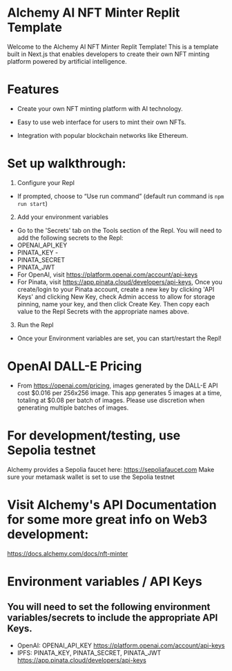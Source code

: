 # Alchemy AI NFT Minter Replit Template

Welcome to the Alchemy AI NFT Minter Replit Template! This is a template built in Next.js that enables developers to create their own NFT minting platform powered by artificial intelligence.


# Features

* Create your own NFT minting platform with AI technology.
  
* Easy to use web interface for users to mint their own NFTs.
  
* Integration with popular blockchain networks like Ethereum.


# Set up walkthrough: 

1. Configure your Repl
  - If prompted, choose to “Use run command” (default run command is `npm run start`)
2. Add your environment variables
  - Go to the 'Secrets' tab on the Tools section of the Repl. You will need to add the following secrets to the Repl: 
  - OPENAI_API_KEY 
  - PINATA_KEY - 
  - PINATA_SECRET
  - PINATA_JWT
  - For OpenAI, visit https://platform.openai.com/account/api-keys
  - For Pinata, visit https://app.pinata.cloud/developers/api-keys, Once you create/login to your Pinata account, create a new key by clicking 'API Keys' and clicking New Key, check Admin access to allow for storage pinning, name your key, and then click Create Key. Then copy each value to the Repl Secrets with the appropriate names above.
3. Run the Repl
  - Once your Environment variables are set, you can start/restart the Repl!

# OpenAI DALL-E Pricing
 - From https://openai.com/pricing, images generated by the DALL-E API cost $0.016 per 256x256 image. This app generates 5 images at a time, totaling at $0.08 per batch of images. Please use discretion when generating multiple batches of images.

# For development/testing, use Sepolia testnet
  Alchemy provides a Sepolia faucet here: https://sepoliafaucet.com
  Make sure your metamask wallet is set to use the Sepolia testnet

# Visit Alchemy's API Documentation for some more great info on Web3 development:

https://docs.alchemy.com/docs/nft-minter


# Environment variables / API Keys

## You will need to set the following environment variables/secrets to include the appropriate API Keys.

* OpenAI: OPENAI_API_KEY https://platform.openai.com/account/api-keys
* IPFS: PINATA_KEY, PINATA_SECRET, PINATA_JWT https://app.pinata.cloud/developers/api-keys
